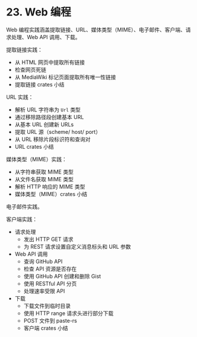 # 23. Web 编程

Web 编程实践涵盖提取链接、URL、媒体类型（MIME）、电子邮件、客户端、请求处理、Web API 调用、下载。

提取链接实践：
- 从 HTML 网页中提取所有链接
- 检查网页死链
- 从 MediaWiki 标记页面提取所有唯一性链接
- 提取链接 crates 小结

URL 实践：
- 解析 URL 字符串为 `Url` 类型
- 通过移除路径段创建基本 URL
- 从基本 URL 创建新 URLs
- 提取 URL 源（scheme/ host/ port）
- 从 URL 移除片段标识符和查询对
- URL crates 小结

媒体类型（MIME）实践：
- 从字符串获取 MIME 类型
- 从文件名获取 MIME 类型
- 解析 HTTP 响应的 MIME 类型
- 媒体类型（MIME）crates 小结

电子邮件实践。

客户端实践：
- 请求处理
    - 发出 HTTP GET 请求
    - 为 REST 请求设置自定义消息标头和 URL 参数
- Web API 调用
    - 查询 GitHub API
    - 检查 API 资源是否存在
    - 使用 GitHub API 创建和删除 Gist
    - 使用 RESTful API 分页
    - 处理速率受限 API
- 下载
    - 下载文件到临时目录
    - 使用 HTTP range 请求头进行部分下载
    - POST 文件到 paste-rs
    - 客户端 crates 小结

